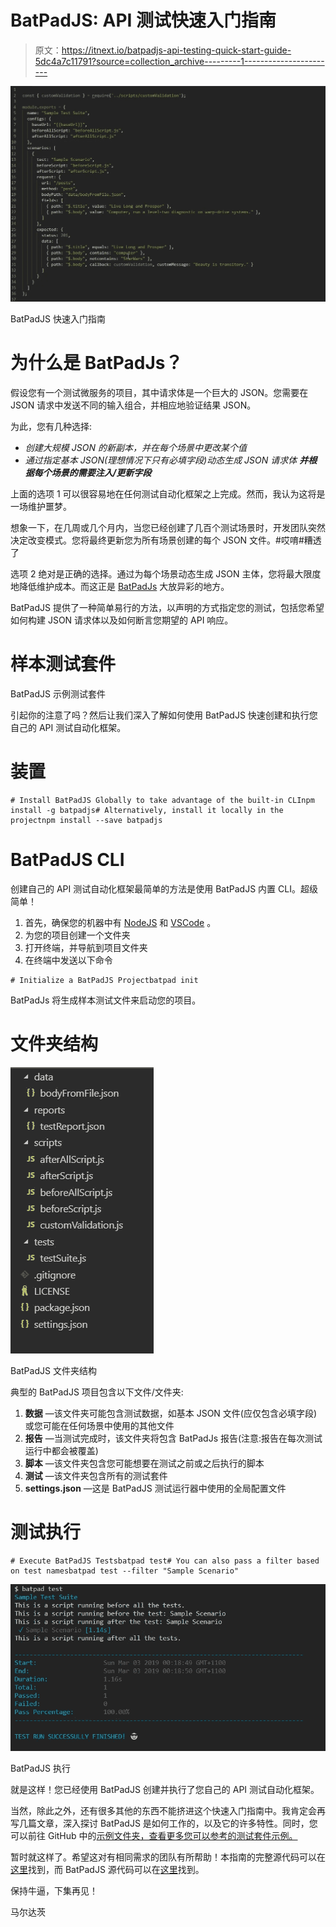 # BatPadJS: API 测试快速入门指南

> 原文：<https://itnext.io/batpadjs-api-testing-quick-start-guide-5dc4a7c11791?source=collection_archive---------1----------------------->

![](img/b1cd5b7f2699666abd1809f25eb14d56.png)

BatPadJS 快速入门指南

# 为什么是 BatPadJs？

假设您有一个测试微服务的项目，其中请求体是一个巨大的 JSON。您需要在 JSON 请求中发送不同的输入组合，并相应地验证结果 JSON。

为此，您有几种选择:

*   *创建大规模 JSON 的新副本，并在每个场景中更改某个值*
*   *通过指定基本 JSON(理想情况下只有必填字段)动态生成 JSON 请求体* ***并根据每个场景的需要注入/更新字段***

上面的选项 1 可以很容易地在任何测试自动化框架之上完成。然而，我认为这将是一场维护噩梦。

想象一下，在几周或几个月内，当您已经创建了几百个测试场景时，开发团队突然决定改变模式。您将最终更新您为所有场景创建的每个 JSON 文件。#哎唷#糟透了

选项 2 绝对是正确的选择。通过为每个场景动态生成 JSON 主体，您将最大限度地降低维护成本。而这正是 [BatPadJs](https://www.npmjs.com/package/batpadjs) 大放异彩的地方。

BatPadJS 提供了一种简单易行的方法，以声明的方式指定您的测试，包括您希望如何构建 JSON 请求体以及如何断言您期望的 API 响应。

# **样本测试套件**

BatPadJS 示例测试套件

引起你的注意了吗？然后让我们深入了解如何使用 BatPadJS 快速创建和执行您自己的 API 测试自动化框架。

# 装置

```
# Install BatPadJS Globally to take advantage of the built-in CLInpm install -g batpadjs# Alternatively, install it locally in the projectnpm install --save batpadjs
```

# BatPadJS CLI

创建自己的 API 测试自动化框架最简单的方法是使用 BatPadJS 内置 CLI。超级简单！

1.  首先，确保您的机器中有 [NodeJS](https://nodejs.org/en/download/) 和 [VSCode](https://code.visualstudio.com/download) 。
2.  为您的项目创建一个文件夹
3.  打开终端，并导航到项目文件夹
4.  在终端中发送以下命令

```
# Initialize a BatPadJS Projectbatpad init
```

BatPadJs 将生成样本测试文件来启动您的项目。

# 文件夹结构

![](img/53832545d9a9290ddc8a7a31b9c882bb.png)

BatPadJS 文件夹结构

典型的 BatPadJS 项目包含以下文件/文件夹:

1.  **数据** —该文件夹可能包含测试数据，如基本 JSON 文件(应仅包含必填字段)或您可能在任何场景中使用的其他文件
2.  **报告** —当测试完成时，该文件夹将包含 BatPadJs 报告(注意:报告在每次测试运行中都会被覆盖)
3.  **脚本** —该文件夹包含您可能想要在测试之前或之后执行的脚本
4.  **测试** —该文件夹包含所有的测试套件
5.  **settings.json** —这是 BatPadJS 测试运行器中使用的全局配置文件

# 测试执行

```
# Execute BatPadJS Testsbatpad test# You can also pass a filter based on test namesbatpad test --filter "Sample Scenario"
```

![](img/5621b78cac9116ce16b55e15bb207092.png)

BatPadJS 执行

就是这样！您已经使用 BatPadJS 创建并执行了您自己的 API 测试自动化框架。

当然，除此之外，还有很多其他的东西不能挤进这个快速入门指南中。我肯定会再写几篇文章，深入探讨 BatPadJS 是如何工作的，以及它的许多特性。同时，您可以前往 GitHub 中的[示例文件夹，查看更多您可以参考的测试套件示例。](https://github.com/marcdacz/BatPadJS/tree/master/examples/tests)

暂时就这样了。希望这对有相同需求的团队有所帮助！本指南的完整源代码可以在[这里](https://github.com/marcdacz/api-test-batpadjs)找到，而 BatPadJS 源代码可以在[这里](https://github.com/marcdacz/BatPadJS)找到。

保持牛逼，下集再见！

马尔达茨